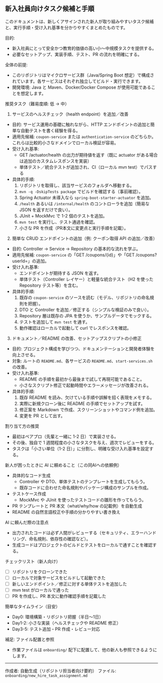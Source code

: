 ## 新入社員向けタスク候補と手順

このドキュメントは、新しくアサインされた新人が取り組みやすいタスク候補と、実行手順・受け入れ基準を分かりやすくまとめたものです。

目的:
- 新入社員にとって安全かつ教育的価値の高い小〜中規模タスクを提供する。
- 必要なセットアップ、実装手順、テスト、PR の流れを明確にする。

全体の前提:
- このリポジトリはマイクロサービス群（Java/Spring Boot 想定）で構成されています。各サービスはそれぞれ独立してビルド・実行できます。
- 開発環境: Java と Maven、Docker/Docker Compose が使用可能であることを想定します。

推奨タスク（難易度順: 低 → 中）

1) サービスのヘルスチェック（health endpoint）を追加／改善
- 目的: サービス運用の基礎に触れながら、HTTP エンドポイントの追加と簡単な自動テストを書く経験を得る。
- 適用先候補: `coupon-service` または `authentication-service` のどちらか。これらは比較的小さなドメインでローカル検証が容易。
- 受け入れ基準:
  - GET /actuator/health の出力が期待値を返す（既に actuator がある場合は追加のカスタムレスポンスを実装）
  - 単体テスト／統合テストが追加され、CI（ローカル mvn test）でパスする
- 具体的手順:
  1. リポジトリを取得し、該当サービスのフォルダへ移動する。
  2. `mvn -q -DskipTests package` でビルドを確認する（事前確認）。
  3. Spring Actuator 未導入なら `spring-boot-starter-actuator` を追加。
  4. `/health` あるいは `/internal/health` のコントローラを追加（簡易な JSON を返すだけで良い）。
  5. JUnit + MockMvc で 1-2 個のテストを追加。
  6. `mvn test` を実行し、テスト通過を確認。
  7. 小さな PR を作成（PR本文に変更点と実行手順を記載）。

2) 簡単な CRUD エンドポイントの追加（例: クーポン取得 API の追加／改善）
- 目的: Controller → Service → Repository の基本的な流れを学ぶ。
- 適用先候補: `coupon-service` の「GET /coupons/{id}」や「GET /coupons?userId=」の追加。
- 受け入れ基準:
  - エンドポイントが期待する JSON を返す。
  - 単体テスト（Controller レイヤー）と軽量な統合テスト（H2 を使った Repository テスト等）を含む。
- 具体的手順:
  1. 既存の `coupon-service` のソースを読む（モデル、リポジトリの命名規則を把握）。
  2. DTO と Controller を追加／修正する（シンプルな検証のみで良い）。
  3. Repository 層は既存の JPA を使うか、サンプルデータでモックする。
  4. テストを追加して `mvn test` を通す。
  5. 動作確認はローカルで起動して curl でレスポンスを確認。

3) ドキュメント／README の改善、セットアップスクリプトの小修正
- 目的: プロジェクト構成を学びつつ、ドキュメンテーションと開発者体験を向上させる。
- 対象: ルートの `README.md`、各サービスの `README.md`、`start-services.sh` の改善。
- 受け入れ基準:
  - README の手順を最初から最後まで試して再現可能であること。
  - 小さなスクリプト修正で起動時間やエラーメッセージが改善される。
- 具体的手順:
  1. 既存 README を読み、欠けている手順や誤解を招く表現をメモする。
  2. 実際に新規クローン後に README の手順でセットアップを試す。
  3. 修正案を Markdown で作成、スクリーンショットやコマンド例を追加。
  4. 変更を PR として出す。

割り当て方の推奨
- 最初はペアプロ（先輩と一緒に 1-2 日）で実装させる。
- その後、独自で 1 週間程度の小さなタスクを与え、週次でレビューをする。
- タスクは「小さい単位（1-2 日）」に分割し、明確な受け入れ基準を設定する。

新人が困ったときに AI に頼めること（この同AIへの依頼例）
- 具体的なコード生成
  - Controller や DTO、単体テストのテンプレートを生成してもらう。
  - 既存コードに合わせた命名規則やパッケージ構成のサンプルを作成。
- テストケース作成
  - MockMvc や JUnit を使ったテストコードの雛形を作ってもらう。
- PR テンプレートと PR 本文（what/why/how の記載例）を自動生成
- README の自然言語校正や手順の分かりやすい書き換え

AI に頼んだ際の注意点
- 出力されたコードは必ず人間がレビューする（セキュリティ、エラーハンドリング、命名規則、依存性の確認など）。
- 生成コードはプロジェクトのビルドとテストをローカルで通すことを確認する。

チェックリスト（新人向け）
- [ ] リポジトリをクローンできた
- [ ] ローカルで対象サービスをビルドして起動できた
- [ ] 新しいエンドポイント／修正に対する単体テストを追加した
- [ ] mvn test がローカルで通った
- [ ] PR を作成し、PR 本文に動作確認手順を記載した

簡単なタイムライン（目安）
- Day0: 環境構築・リポジトリ把握（半日〜1日）
- Day1-2: 小さな実装（ヘルスチェックや README 修正）
- Day3-5: テスト追加・PR 作成・レビュー対応

補足: ファイル配置と参照
- 作業ファイルは `onboarding/` 配下に配置して、他の新人も参照できるようにします。

----
作成者: 自動生成（リポジトリ担当者向け要約）
ファイル: `onboarding/new_hire_task_assignment.md`
